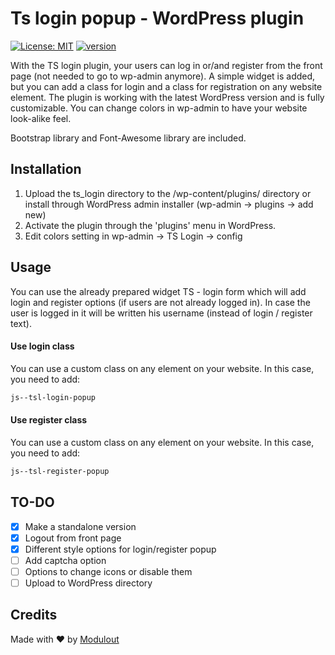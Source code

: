 # Ts login popup - WordPress plugin
[![License: MIT](https://img.shields.io/badge/License-MIT-green.svg)](https://opensource.org/licenses/MIT) [![version](https://img.shields.io/badge/version-1.0.0-blue.svg)](https://github.com/modulout/ts_login)

With the TS login plugin, your users can log in or/and register from the front page (not needed to go to wp-admin anymore). A simple widget is added, but you can add a class for login and a class for registration on any website element. The plugin is working with the latest WordPress version and is fully customizable. You can change colors in wp-admin to have your website look-alike feel.

Bootstrap library and Font-Awesome library are included.

## Installation

1. Upload the ts_login directory to the /wp-content/plugins/ directory or install through WordPress admin installer (wp-admin -> plugins -> add new)
2. Activate the plugin through the 'plugins' menu in WordPress.
3. Edit colors setting in wp-admin -> TS Login -> config

## Usage

You can use the already prepared widget TS - login form which will add login and register options (if users are not already logged in). In case the user is logged in it will be written his username (instead of login / register text).

#### Use login class

You can use a custom class on any element on your website. In this case, you need to add:  
```html
js--tsl-login-popup
```

#### Use register class

You can use a custom class on any element on your website. In this case, you need to add:  
```html
js--tsl-register-popup
```

## TO-DO

- [x] Make a standalone version
- [x] Logout from front page
- [x] Different style options for login/register popup
- [ ] Add captcha option
- [ ] Options to change icons or disable them
- [ ] Upload to WordPress directory

## Credits

Made with :heart: by [Modulout](https://www.modulout.com)
